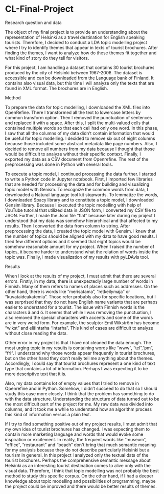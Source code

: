 # CL-Final-Project

Research question and data

The object of my final project is to provide an understanding about the representation of Helsinki as a travel destination for English speaking tourists. Therefore, I decided to conduct a LDA topic modelling project where I try to identify themes that appear in texts of tourist brochures. After finding the themes, I want to analyze how do these themes fit together and what kind of story do they tell for visitors.

For this project, I am handling a dataset that contains 30 tourist brochures produced by the city of Helsinki between 1967-2008. The dataset is accessible and can be downloaded from the Language bank of Finland. It contains also visual data, but this time I will analyze only the texts that are found in XML format. The brochures are in English.

Method

To prepare the data for topic modelling, I downloaded the XML files into OpenRefine. There I transformed all the text to lowercase letters by common transform option. Then I removed the punctuation of sentences and replaced it with a space. After this, I split the multi-valued cells that contained multiple words so that each cell had only one word. In this phase, I saw that all the columns of my data didn’t contain information that would be useful for topic modelling. I decided to remove six out of eight columns because those included some abstract metadata like page numbers. Also, I decided to remove all numbers from my data because I thought that those would be difficult to analyze without their specific context. Finally, I exported my data as a CSV document from Openrefine. The rest of the preprocessing was done in Python with several tools.

To execute a topic model, I continued processing the data further. I started to write a Python code in Jupyter notebook. First, I imported few libraries that are needed for processing the data and for building and visualizing topic model with Genism. To recognize the common words from data, I downloaded a Natural language tool kit stopwords. To lemmatize the words, I downloaded Spacy library and to constitute a topic model, I downloaded Gensim library. Because I executed the topic modelling with help of YouTube tutorial that utilized data in JSON form, I converted my CSV file to JSON. Further, I made the Json file “flat” because later during my project I understood that my data was somehow hierarchical and that affected to my results. Then I converted the data from column to string. After preprocessing the data, I created the topic model with Gensim. I knew that the number of topics should be aligned with my data to have good results. I tried few different options and it seemed that eight topics would be somehow reasonable amount for my project. When I raised the number of topics, it became harder to understand what the relation of words inside the topic was. Finally, I made visualization of my results with pyLDAvis tool.

Results

When I look at the results of my project, I must admit that there are several errors. Firstly, in my data, there is unexpectedly large number of words in Finnish. Many of them refers to names of places such as addresses. On the other hand, there is words like “merisatama”, “retkeilymaja” or “kuvataideakatemia”. Those refer probably also for specific locations, but I was surprised that they do not have English name variants that are perhaps easier to understand for a tourist. The issue with Finnish words is the characters ä and ö. It seems that while I was removing the punctuation, I also removed the special characters with accents and some of the words are in very weird form. For example, the sculptor Emil Wikström has become “wikst” and eläintarha “intarha”. This kind of cases are difficult to analyze without close reading the data.

Other error in my project is that I have not cleaned the data enough. The most urging topic in my results is containing words like “www”, “tel”,”pm”, “fri”. I understand why those words appear frequently in tourist brochures, but on the other hand they don’t really tell me anything about the themes. Accordingly, I could say that tourist brochures represent a one kind of text type that contains a lot of information. Perhaps I was expecting it to be more descriptive text that it is. 

Also, my data contains lot of empty values that I tried to remove in Openrefine and in Python. Somehow, I didn’t succeed to do that so I should study this case more closely. I think that the problem has something to do with the data structure. Understanding the structure of data turned out to be the most difficult part of the project for me. My raw data was divided into columns, and it took me a while to understand how an algorithm process this kind of information versus a plain text.

If I try to find something positive out of my project results, I must admit that my own idea of tourist brochures has changed. I was expecting them to contain more marketing language and words that would evoke some inspiration or excitement. In reality, the frequent words like “museum”, “office”, “restaurant” and “beach” don't bring that much semantic meaning for my analysis because they do not describe particularly Helsinki but a tourism in general. In this project I analyzed only the textual data of the tourist brochures. Perhaps the comprehensive semantic message about Helsinki as an interesting tourist destination comes to alive only with the visual data. Therefore, I think that topic modelling was not probably the best method to study this specific corpus. On the other hand, if I had a deeper knowledge about topic modelling and possibilities of programming, maybe the project could be improved and there would be better results of themes. 
